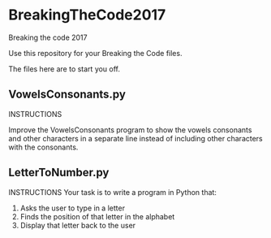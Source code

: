 # BreakingTheCode2017
Breaking the code 2017

Use this repository for your Breaking the Code files.

The files here are to start you off.

## VowelsConsonants.py 
 INSTRUCTIONS

Improve the VowelsConsonants program to show the vowels
consonants and other characters in a separate line instead
of including other characters with the consonants.

## LetterToNumber.py 
INSTRUCTIONS
Your task is to write a program in Python that:

1) Asks the user to type in a letter
2) Finds the position of that letter in the alphabet
3) Display that letter back to the user
